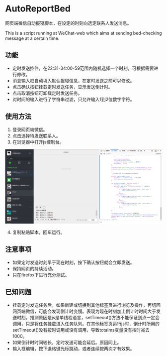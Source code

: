 # AutoReportBed

网页端微信自动报寝脚本，在设定的时刻向选定联系人发送消息。

This is a script running at WeChat-web which aims at sending bed-checking message at a certain time.

## 功能

+ 定时发送控件，在22:31-34:00-59范围内随机选择一个时刻，可根据需要进行修改。
+ 消息输入框自动填入默认报寝信息，在定时发送之前可以修改。
+ 点击确认按钮挂载定时发送任务，显示发送倒计时。
+ 点击取消按钮可卸载定时发送任务。
+ 对时间的输入进行了字符串过滤，只允许输入1到2位数字字符。

## 使用方法

1. 登录网页端微信。
2. 点击选择待发送联系人。
3. 在浏览器中打开js控制台。

![运行效果](https://github.com/RSencoder/AutoReportBed/blob/master/%E8%BF%90%E8%A1%8C%E7%BB%93%E6%9E%9C1.png)

4. 复制粘贴脚本，回车运行。

## 注意事项

+ 如果定时发送时刻早于现在时刻，按下确认按钮就会立即发送。
+ 保持网页的持续活动。
+ 只在firefox下进行充分测试。

## 已知问题

+ 挂载定时发送任务后，如果新建或切换到其他标签页进行浏览及操作，再切回网页端微信，可能会发现倒计时变慢。表现为现在时刻加上倒计时时间大于发送时刻。推测原因是js是单线程语言，setTimeout()方法不能保证到点一定会调用，只是将任务挂载进入任务队列。在其他标签页运行js时，倒计时所用的setTimeout()没有按时调用或没有调用，导致totalms变量没有按时减去1000。
+ 如果倒计时时间较长，定时发送可能会延后。原因同上。
+ 输入框编辑，按下退格键光标跳动，或者连续按两次才有效果。
